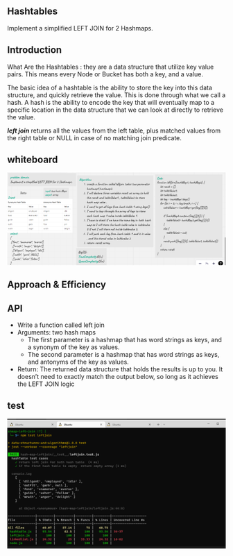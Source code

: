 ## Hashtables
Implement a simplified LEFT JOIN for 2 Hashmaps.
## Introduction
What Are the Hashtables : they are a data structure that utilize key value pairs. This means every Node or Bucket has both a key, and a value.

The basic idea of a hashtable is the ability to store the key into this data structure, and quickly retrieve the value. This is done through what we call a hash. A hash is the ability to encode the key that will eventually map to a specific location in the data structure that we can look at directly to retrieve the value.

***left join*** returns all the values from the left table, plus matched values from the right table or NULL in case of no matching join predicate.

## whiteboard
![](./leftjoin.png)
## Approach & Efficiency

## API

- Write a function called left join
- Arguments: two hash maps
  - The first parameter is a hashmap that has word strings as keys, and a synonym of the key as values.
  - The second parameter is a hashmap that has word strings as keys, and antonyms of the key as values.
- Return: The returned data structure that holds the results is up to you. It doesn’t need to exactly match the output below, so long as it achieves the LEFT JOIN logic

## test 
![](./test.png)